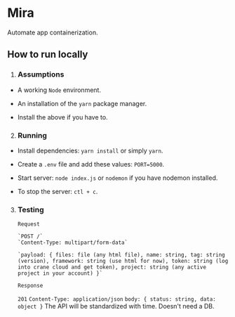 # Mira

Automate app containerization.

## How to run locally

1.  ### Assumptions

- A working `Node` environment.

- An installation of the `yarn` package manager.

- Install the above if you have to.

2.  ### Running

- Install dependencies: `yarn install` or simply `yarn`.

- Create a `.env` file and add these values: `PORT=5000`.

- Start server: `node index.js` or `nodemon` if you have nodemon installed.

- To stop the server: `ctl + c`.

3.  ### Testing
        Request

        `POST /`
        `Content-Type: multipart/form-data`

        `payload: { files: file (any html file), name: string, tag: string (version), framework: string (use html for now), token: string (log into crane cloud and get token), project: string (any active project in your account) }`

        Response
    `201`
    `Content-Type: application/json`
    `body: { status: string, data: object }`
    The API will be standardized with time. Doesn't need a DB.
